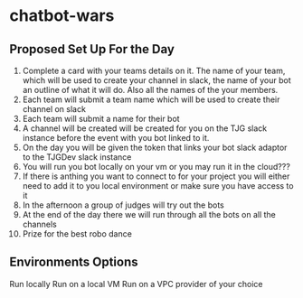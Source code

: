 # chatbot-wars
## Proposed Set Up For the Day
1. Complete a card with your teams details on it. The name of your team, which will be used to create your channel in slack, the name of your bot an outline of what it will do. Also all the names of the your members.
2. Each team will submit a team name which will be used to create their channel on slack
3. Each team will submit a name for their bot
4. A channel will be created will be created for you on the TJG slack instance before the event with you bot linked to it.
5. On the day you will be given the token that links your bot slack adaptor to the TJGDev slack instance
6. You will run you bot locally on your vm or you may run it in the cloud???
7. If there is anthing you want to connect to for your project you will either need to add it to you local environment or make sure you have access to it
8. In the afternoon a group of judges will try out the bots
9. At the end of the day there we will run through all the bots on all the channels
10. Prize for the best robo dance

## Environments Options
Run locally
Run on a local VM
Run on a VPC provider of your choice

